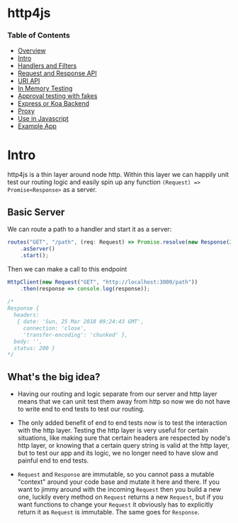 # http4js

### Table of Contents

- [Overview](/http4js/#basics)
- [Intro](/http4js/Intro/#intro)
- [Handlers and Filters](/http4js/Handlers-and-filters/#handlers-and-filters)
- [Request and Response API](/http4js/Request-and-response-api/#request-and-response-api)
- [URI API](/http4js/Uri-api/#uri-api)
- [In Memory Testing](/http4js/In-memory-testing/#in-memory-testing)
- [Approval testing with fakes](/http4js/Approval-testing-with-fakes/#approval-testing-with-fakes)
- [Express or Koa Backend](/http4js/Express-or-koa-backend/#express-or-koa-backend)
- [Proxy](/http4js/Proxy/#proxy)
- [Use in Javascript](/http4js/Use-in-javascript/#how-to-require-and-use-http4js-in-js)
- [Example App](https://github.com/TomShacham/http4js-eg)

# Intro

http4js is a thin layer around node http. 
Within this layer we can happily unit test our routing logic and easily spin up any function `(Request) => Promise<Response>` as a server.  

## Basic Server

We can route a path to a handler and start it as a server:

```typescript
routes("GET", "/path", (req: Request) => Promise.resolve(new Response(200)))
    .asServer()
    .start();
```

Then we can make a call to this endpoint

```typescript
HttpClient(new Request("GET", "http://localhost:3000/path"))
    .then(response => console.log(response));
     
/*
Response {
  headers: 
   { date: 'Sun, 25 Mar 2018 09:24:43 GMT',
     connection: 'close',
     'transfer-encoding': 'chunked' },
  body: '',
  status: 200 }
*/
```

## What's the big idea?

- Having our routing and logic separate from our server and http layer means that we can unit test them away from http so now we do not have to write end to end tests to test our routing. 
  
- The only added benefit of end to end tests now is to test the interaction with the http layer. Testing the http layer is very useful for certain situations, like making sure that certain headers are respected by node's http layer, or knowing that a certain query string is valid at the http layer, but to test our app and its logic, we no longer need to have slow and painful end to end tests. 

- `Request` and `Response` are immutable, so you cannot pass a mutable "context" around your code base and mutate it here and there. If you want to jimmy around with the incoming `Request` then you build a new one, luckily every method on `Request` returns a new `Request`, but if you want functions to change your `Request` it obviously has to explicitly return it as `Request` is immutable. The same goes for `Response`.
